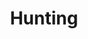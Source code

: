 ---
title: Hunting
order: 11
links:
  - text: "Hunting (Web)"
    url: "https://www.cats.org.uk/help-and-advice/home-and-environment/outdoor-cats"
---